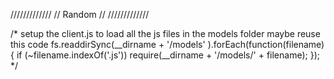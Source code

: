 
/////////////
// Random  //
/////////////

/* setup the client.js to load all the js files in the models folder maybe reuse this code
 fs.readdirSync(__dirname + '/models' ).forEach(function(filename){
 if (~filename.indexOf('.js')) require(__dirname + '/models/' + filename);
 });
 */